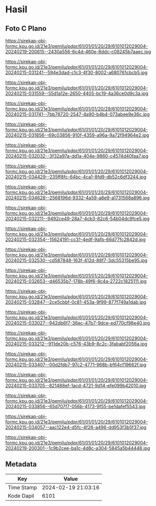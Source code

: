 # Hasil

## Foto C Plano

https://sirekap-obj-formc.kpu.go.id/21e3/pemilu/pdpr/61/01/01/20/29/6101012029004-20240219-200615--2430a556-6c4d-460e-8ddc-c08245b7aaec.jpg

https://sirekap-obj-formc.kpu.go.id/21e3/pemilu/pdpr/61/01/01/20/29/6101012029004-20240215-031241--594e3dad-c1c3-4f30-8002-a680761cbcb5.jpg

https://sirekap-obj-formc.kpu.go.id/21e3/pemilu/pdpr/61/01/01/20/29/6101012029004-20240215-031559--55d1a12e-2650-4405-bc19-4a36ce0d9c3a.jpg

https://sirekap-obj-formc.kpu.go.id/21e3/pemilu/pdpr/61/01/01/20/29/6101012029004-20240215-031741--7bb78720-2547-4a90-b4b4-073abee9e36c.jpg

https://sirekap-obj-formc.kpu.go.id/21e3/pemilu/pdpr/61/01/01/20/29/6101012029004-20240215-031856--69c03856-910f-4359-a96a-9a72f94964e2.jpg

https://sirekap-obj-formc.kpu.go.id/21e3/pemilu/pdpr/61/01/01/20/29/6101012029004-20240215-032032--3f32a97a-dd1a-404e-9860-c4574d40faa7.jpg

https://sirekap-obj-formc.kpu.go.id/21e3/pemilu/pdpr/61/01/01/20/29/6101012029004-20240215-034429--235ff8fc-64bc-4ca1-8fd9-db52c6df3244.jpg

https://sirekap-obj-formc.kpu.go.id/21e3/pemilu/pdpr/61/01/01/20/29/6101012029004-20240215-034628--2568196d-9332-4a59-a8e9-a1731568a896.jpg

https://sirekap-obj-formc.kpu.go.id/21e3/pemilu/pdpr/61/01/01/20/29/6101012029004-20240215-032211--9492ce49-28a7-4cb3-82c6-54b04dc9fce5.jpg

https://sirekap-obj-formc.kpu.go.id/21e3/pemilu/pdpr/61/01/01/20/29/6101012029004-20240215-032354--15624191-cc31-4edf-9afb-66d77fc2842d.jpg

https://sirekap-obj-formc.kpu.go.id/21e3/pemilu/pdpr/61/01/01/20/29/6101012029004-20240215-032530--cd587848-163f-412d-88f7-3dc55315be95.jpg

https://sirekap-obj-formc.kpu.go.id/21e3/pemilu/pdpr/61/01/01/20/29/6101012029004-20240215-032653--d46535b7-178b-49f6-8c4a-2722c1825111.jpg

https://sirekap-obj-formc.kpu.go.id/21e3/pemilu/pdpr/61/01/01/20/29/6101012029004-20240215-032847--2ce5cbbf-0c81-453a-9f99-877f749a1dab.jpg

https://sirekap-obj-formc.kpu.go.id/21e3/pemilu/pdpr/61/01/01/20/29/6101012029004-20240215-033027--942db6f7-36ec-47b7-9dce-ed770cf98e40.jpg

https://sirekap-obj-formc.kpu.go.id/21e3/pemilu/pdpr/61/01/01/20/29/6101012029004-20240215-033212--911de20b-c576-43b9-8c2c-3fababf2056a.jpg

https://sirekap-obj-formc.kpu.go.id/21e3/pemilu/pdpr/61/01/01/20/29/6101012029004-20240215-033407--00d2fdb7-97c2-4771-968b-bf64cf19662f.jpg

https://sirekap-obj-formc.kpu.go.id/21e3/pemilu/pdpr/61/01/01/20/29/6101012029004-20240215-033705--821488ef-1acd-4721-9d14-efe099b42010.jpg

https://sirekap-obj-formc.kpu.go.id/21e3/pemilu/pdpr/61/01/01/20/29/6101012029004-20240215-033856--65d707f7-056b-4173-9f55-be1dafef5543.jpg

https://sirekap-obj-formc.kpu.go.id/21e3/pemilu/pdpr/61/01/01/20/29/6101012029004-20240215-034057--aac122e4-d5fc-4f26-a496-dd953f3b5f37.jpg

https://sirekap-obj-formc.kpu.go.id/21e3/pemilu/pdpr/61/01/01/20/29/6101012029004-20240219-200301--1c9b2cee-ba1c-4d8c-a304-5845a5b44448.jpg


## Metadata

| Key        | Value               |
| ---------- | ------------------- |
| Time Stamp | 2024-02-19 21:03:16 |
| Kode Dapil | 6101                |



